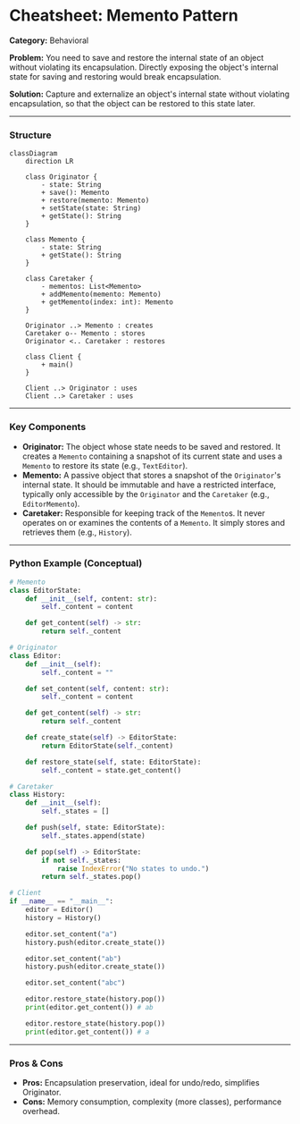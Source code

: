 
# Cheatsheet: Memento Pattern

**Category:** Behavioral

**Problem:** You need to save and restore the internal state of an object without violating its encapsulation. Directly exposing the object's internal state for saving and restoring would break encapsulation.

**Solution:** Capture and externalize an object's internal state without violating encapsulation, so that the object can be restored to this state later.

---

### Structure

```mermaid
classDiagram
    direction LR

    class Originator {
        - state: String
        + save(): Memento
        + restore(memento: Memento)
        + setState(state: String)
        + getState(): String
    }

    class Memento {
        - state: String
        + getState(): String
    }

    class Caretaker {
        - mementos: List<Memento>
        + addMemento(memento: Memento)
        + getMemento(index: int): Memento
    }

    Originator ..> Memento : creates
    Caretaker o-- Memento : stores
    Originator <.. Caretaker : restores

    class Client {
        + main()
    }

    Client ..> Originator : uses
    Client ..> Caretaker : uses
```

---

### Key Components

-   **Originator:** The object whose state needs to be saved and restored. It creates a `Memento` containing a snapshot of its current state and uses a `Memento` to restore its state (e.g., `TextEditor`).
-   **Memento:** A passive object that stores a snapshot of the `Originator`'s internal state. It should be immutable and have a restricted interface, typically only accessible by the `Originator` and the `Caretaker` (e.g., `EditorMemento`).
-   **Caretaker:** Responsible for keeping track of the `Memento`s. It never operates on or examines the contents of a `Memento`. It simply stores and retrieves them (e.g., `History`).

---

### Python Example (Conceptual)

```python
# Memento
class EditorState:
    def __init__(self, content: str):
        self._content = content

    def get_content(self) -> str:
        return self._content

# Originator
class Editor:
    def __init__(self):
        self._content = ""

    def set_content(self, content: str):
        self._content = content

    def get_content(self) -> str:
        return self._content

    def create_state(self) -> EditorState:
        return EditorState(self._content)

    def restore_state(self, state: EditorState):
        self._content = state.get_content()

# Caretaker
class History:
    def __init__(self):
        self._states = []

    def push(self, state: EditorState):
        self._states.append(state)

    def pop(self) -> EditorState:
        if not self._states:
            raise IndexError("No states to undo.")
        return self._states.pop()

# Client
if __name__ == "__main__":
    editor = Editor()
    history = History()

    editor.set_content("a")
    history.push(editor.create_state())

    editor.set_content("ab")
    history.push(editor.create_state())

    editor.set_content("abc")

    editor.restore_state(history.pop())
    print(editor.get_content()) # ab

    editor.restore_state(history.pop())
    print(editor.get_content()) # a
```

---

### Pros & Cons

-   **Pros:** Encapsulation preservation, ideal for undo/redo, simplifies Originator.
-   **Cons:** Memory consumption, complexity (more classes), performance overhead.
